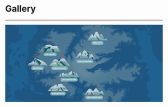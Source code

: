 # Gallery
____
![Image alt](https://github.com/amandany/MountainGallery-React/raw/main/src/img/ReadMe/mainScreen.png)
